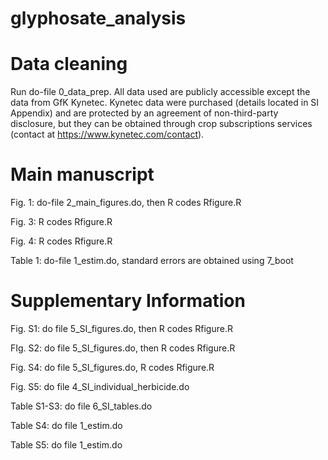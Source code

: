 # glyphosate_analysis

# Data cleaning

Run do-file 0_data_prep. All data used are publicly accessible except the data from GfK Kynetec. Kynetec data were purchased (details located in SI Appendix) and are protected by an agreement of non-third-party disclosure, but they can be obtained through crop subscriptions services (contact at https://www.kynetec.com/contact). 


# Main manuscript

Fig. 1: do-file 2_main_figures.do, then R codes Rfigure.R

Fig. 3: R codes Rfigure.R

Fig. 4: R codes Rfigure.R

Table 1: do-file 1_estim.do, standard errors are obtained using 7_boot


# Supplementary Information

Fig. S1: do file 5_SI_figures.do, then R codes Rfigure.R

FIg. S2: do file 5_SI_figures.do, then R codes Rfigure.R

Fig. S4: do file 5_SI_figures.do, R codes Rfigure.R

Fig. S5: do file 4_SI_individual_herbicide.do

Table S1-S3: do file 6_SI_tables.do

Table S4: do file 1_estim.do

Table S5: do file 1_estim.do
